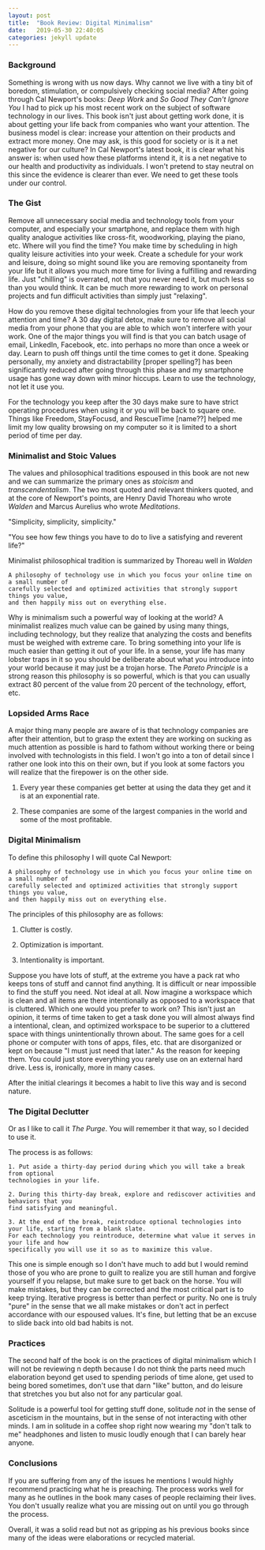 ```yaml
---
layout: post
title:  "Book Review: Digital Minimalism"
date:   2019-05-30 22:40:05
categories: jekyll update
---
```


### Background

Something is wrong with us now days. Why cannot we live with a tiny bit of boredom,
stimulation, or compulsively checking social media? After going through Cal Newport's
books: _Deep Work_ and _So Good They Can't Ignore You_ I had to pick up his most
recent work on the subject of software technology in our lives.
This book isn't just about getting work done, it is about getting your life
back from companies who want your attention. The business model is clear: increase
your attention on their products and extract more money. One may ask, is this good for
society or is it a net negative for our culture? In Cal Newport's latest book, it is
clear what his answer is: when used how these platforms intend it, it is a net negative
to our health and productivity as individuals. I won't pretend to stay neutral on this
since the evidence is clearer than ever. We need to get these tools under our
control.


### The Gist

Remove all unnecessary social media and technology tools from your computer, and especially
your smartphone, and replace them with high quality analogue activities like cross-fit, woodworking,
playing the piano, etc. Where will you find the time? You make time by scheduling in
high quality leisure activities into your week. Create a schedule for your work and leisure,
doing so might sound like you are removing spontaneity from your life but it allows you
much more time for living a fulfilling and rewarding life. Just "chilling" is
overrated, not that you never need it, but much less so than you would think. It
can be much more rewarding to work on personal projects and fun difficult activities than
simply just "relaxing".

How do you remove these digital technologies from your life that leech your attention
and time? A 30 day digital detox, make sure to remove all social media from your phone
that you are able to which won't interfere with your work. One of the major things
you will find is that you can batch usage of email, LinkedIn, Facebook, etc. into
perhaps no more than once a week or day. Learn to push off things until the time comes
to get it done. Speaking personally, my anxiety and distractability [proper spelling?]
has been significantly reduced after going through this phase and my smartphone usage has
gone way down with minor hiccups. Learn to use the technology, not let it use you.

For the technology you keep after the 30 days make sure to have strict operating procedures
when using it or you will be back to square one. Things like Freedom, StayFocusd, and RescueTime [name??]
helped me limit my low quality browsing on my computer so it is limited to a short period of time per day.


### Minimalist and Stoic Values

The values and philosophical traditions espoused in this book are not new and
we can summarize the primary ones as _stoicism_ and _transcendentalism_. The two
most quoted and relevant thinkers quoted, and at the core of Newport's points,
are Henry David Thoreau who wrote _Walden_ and Marcus Aurelius who wrote _Meditations_.

  "Simplicity, simplicity, simplicity."

  "You see how few things you have to do to live a satisfying and reverent life?"

Minimalist philosophical tradition is summarized by Thoreau well in _Walden_

    A philosophy of technology use in which you focus your online time on a small number of
    carefully selected and optimized activities that strongly support things you value,
    and then happily miss out on everything else.


Why is minimalism such a powerful way of looking at the world? A minimalist realizes
much value can be gained by using many things, including technology, but they realize
that analyzing the costs and benefits must be weighed with extreme care. To bring something into your
life is much easier than getting it out of your life. In a sense, your life has many
lobster traps in it so you should be deliberate about what you introduce into your
world because it may just be a trojan horse. The _Pareto Principle_ is a strong reason
this philosophy is so powerful, which is that you can usually extract 80 percent of the
value from 20 percent of the technology, effort, etc.


### Lopsided Arms Race

A major thing many people are aware of is that technology companies are after their
attention, but to grasp the extent they are working on sucking as much attention
as possible is hard to fathom without working there or being involved with technologists
in this field. I won't go into a ton of detail since I rather one look into this
on their own, but if you look at some factors you will realize that the firepower
is on the other side.

  1. Every year these companies get better at using the data they get and it is at an exponential rate.

  2. These companies are some of the largest companies in the world and some of the most profitable.


### Digital Minimalism

To define this philosophy I will quote Cal Newport:

    A philosophy of technology use in which you focus your online time on a small number of
    carefully selected and optimized activities that strongly support things you value,
    and then happily miss out on everything else.

The principles of this philosophy are as follows:

  1. Clutter is costly.

  2. Optimization is important.

  3. Intentionality is important.

Suppose you have lots of stuff, at the extreme you have a pack rat who keeps tons
of stuff and cannot find anything. It is difficult or near impossible to find the
stuff you need. Not ideal at all. Now imagine a workspace which is clean and all
items are there intentionally as opposed to a workspace that is cluttered. Which
one would you prefer to work on? This isn't just an opinion, it terms of time
taken to get a task done you will almost always find a intentional, clean, and
optimized workspace to be superior to a cluttered space with things unintentionally
thrown about. The same goes for a cell phone or computer with tons of apps, files, etc.
that are disorganized or kept on because "I must just need that later." As the
reason for keeping them. You could just store everything you rarely use on an external
hard drive. Less is, ironically, more in many cases.

After the initial clearings it becomes a habit to live this way and is second nature.

### The Digital Declutter

Or as I like to call it _The Purge_. You will remember it that way, so I decided to use it.

The process is as follows:

    1. Put aside a thirty-day period during which you will take a break from optional
    technologies in your life.

    2. During this thirty-day break, explore and rediscover activities and behaviors that you
    find satisfying and meaningful.

    3. At the end of the break, reintroduce optional technologies into your life, starting from a blank slate.
    For each technology you reintroduce, determine what value it serves in your life and how
    specifically you will use it so as to maximize this value.

This one is simple enough so I don't have much to add but I would remind those of
you who are prone to guilt to realize you are still human and forgive yourself
if you relapse, but make sure to get back on the horse. You will make mistakes,
but they can be corrected and the most critical part is to keep trying. Iterative
progress is better than perfect or purity. No one is truly "pure" in the sense that
we all make mistakes or don't act in perfect accordance with our espoused values.
It's fine, but letting that be an excuse to slide back into old bad habits is not.



### Practices

The second half of the book is on the practices of digital minimalism which I will not be reviewing
 n depth because I do not think the parts need much elaboration beyond get used to spending periods
of time alone, get used to being bored sometimes, don't use that darn "like" button, and
do leisure that stretches you but also not for any particular goal.

Solitude is a powerful tool for getting
stuff done, solitude _not_ in the sense of asceticism in the mountains, but in the
sense of not interacting with other minds. I am in solitude in a coffee shop right now
wearing my "don't talk to me" headphones and listen to music loudly enough that I
can barely hear anyone.


### Conclusions

If you are suffering from any of
the issues he mentions I would highly recommend practicing what he is preaching.
The process works well for many as he outlines in the book many cases of people
reclaiming their lives. You don't usually realize what you are missing out on until
you go through the process. 

Overall, it was a solid read but not as gripping as his previous books since many of
the ideas were elaborations or recycled material.
